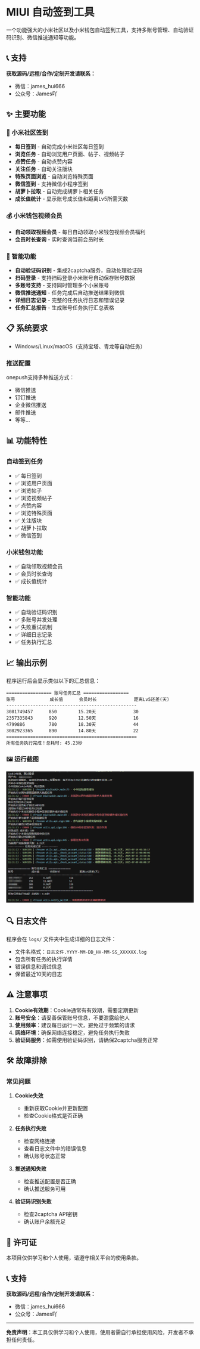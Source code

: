 # MIUI 自动签到工具

一个功能强大的小米社区以及小米钱包自动签到工具，支持多账号管理、自动验证码识别、微信推送通知等功能。
## 📞 支持

**获取源码/远程/合作/定制开发请联系：**
- 微信：james_hui666
- 公众号：James吖

## ✨ 主要功能
### 🔐 小米社区签到
- **每日签到** - 自动完成小米社区每日签到
- **浏览任务** - 自动浏览用户页面、帖子、视频帖子
- **点赞任务** - 自动点赞内容
- **关注任务** - 自动关注版块
- **特殊页面浏览** - 自动浏览特殊页面
- **微信签到** - 支持微信小程序签到
- **胡萝卜拉取** - 自动完成胡萝卜相关任务
- **成长值统计** - 显示账号成长值和距离Lv5所需天数

### 💰 小米钱包视频会员
- **自动领取视频会员** - 每日自动领取小米钱包视频会员福利
- **会员时长查询** - 实时查询当前会员时长

### 🤖 智能功能
- **自动验证码识别** - 集成2captcha服务，自动处理验证码
- **扫码登录** - 支持扫码登录小米账号自动保存账号数据
- **多账号支持** - 支持同时管理多个小米账号
- **微信推送通知** - 任务完成后自动推送结果到微信
- **详细日志记录** - 完整的任务执行日志和错误记录
- **任务汇总报告** - 生成账号任务执行汇总表格

## 📋 系统要求

- Windows/Linux/macOS（支持宝塔、青龙等自动任务）

### 推送配置

onepush支持多种推送方式：
- 微信推送
- 钉钉推送
- 企业微信推送
- 邮件推送
- 等等...

## 📊 功能特性

### 自动签到任务
- ✅ 每日签到
- ✅ 浏览用户页面
- ✅ 浏览帖子
- ✅ 浏览视频帖子
- ✅ 点赞内容
- ✅ 浏览特殊页面
- ✅ 关注版块
- ✅ 胡萝卜拉取
- ✅ 微信签到

### 小米钱包功能
- ✅ 自动领取视频会员
- ✅ 会员时长查询
- ✅ 成长值统计

### 智能功能
- ✅ 自动验证码识别
- ✅ 多账号并发处理
- ✅ 失败重试机制
- ✅ 详细日志记录
- ✅ 任务执行汇总

## 📈 输出示例

程序运行后会显示类似以下的汇总信息：

```
================= 账号任务汇总 =================
账号             成长值      会员时长              距离Lv5还差(天)    
-------------------------------------------------
3081749457      850        15.20天              30
2357335843      920        12.50天              16
4799886         780        18.30天              44
3082923365      890        14.80天              22
=================================================
所有任务执行完成！总耗时: 45.23秒
```

### 🖼️ 运行截图

![程序运行截图](87a6eb4a-9bfe-461c-8ffa-65ef82003ee9.png)

## 🔍 日志文件

程序会在 `logs/` 文件夹中生成详细的日志文件：
- 文件名格式：`日志文件.YYYY-MM-DD_HH-MM-SS_XXXXXX.log`
- 包含所有任务的执行详情
- 错误信息和调试信息
- 保留最近10天的日志

## ⚠️ 注意事项

1. **Cookie有效期**：Cookie通常有有效期，需要定期更新
2. **账号安全**：请妥善保管账号信息，不要泄露给他人
3. **使用频率**：建议每日运行一次，避免过于频繁的请求
4. **网络环境**：确保网络连接稳定，避免任务执行失败
5. **验证码服务**：如需使用验证码识别，请确保2captcha服务正常

## 🛠️ 故障排除

### 常见问题

1. **Cookie失效**
   - 重新获取Cookie并更新配置
   - 检查Cookie格式是否正确

2. **任务执行失败**
   - 检查网络连接
   - 查看日志文件中的错误信息
   - 确认账号状态正常

3. **推送通知失败**
   - 检查推送配置是否正确
   - 确认推送服务可用

4. **验证码识别失败**
   - 检查2captcha API密钥
   - 确认账户余额充足

## 📄 许可证

本项目仅供学习和个人使用，请遵守相关平台的使用条款。

## 📞 支持

**获取源码/远程/合作/定制开发请联系：**
- 微信：james_hui666
- 公众号：James吖

---

**免责声明**：本工具仅供学习和个人使用，使用者需自行承担使用风险，开发者不承担任何责任。 
